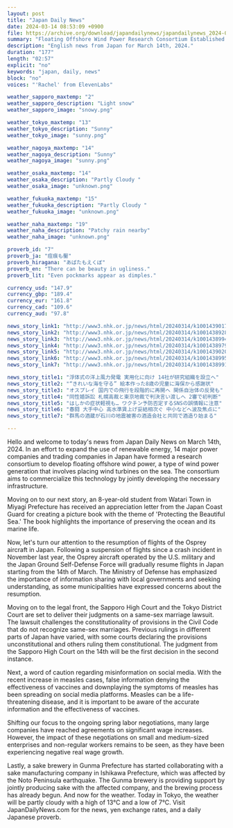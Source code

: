 ```yaml
---
layout: post
title: "Japan Daily News"
date: 2024-03-14 08:53:09 +0900
file: https://archive.org/download/japandailynews/japandailynews_2024-03-14.mp3
summary: "Floating Offshore Wind Power Research Consortium Established by 14 Companies | 8-Year-Old Receives Appreciation Letter from Japan Coast Guard, & more…"
description: "English news from Japan for March 14th, 2024."
duration: "177"
length: "02:57"
explicit: "no"
keywords: "japan, daily, news"
block: "no"
voices: "'Rachel' from ElevenLabs"

weather_sapporo_maxtemp: "2"
weather_sapporo_description: "Light snow"
weather_sapporo_image: "snowy.png"

weather_tokyo_maxtemp: "13"
weather_tokyo_description: "Sunny"
weather_tokyo_image: "sunny.png"

weather_nagoya_maxtemp: "14"
weather_nagoya_description: "Sunny"
weather_nagoya_image: "sunny.png"

weather_osaka_maxtemp: "14"
weather_osaka_description: "Partly Cloudy "
weather_osaka_image: "unknown.png"

weather_fukuoka_maxtemp: "15"
weather_fukuoka_description: "Partly Cloudy "
weather_fukuoka_image: "unknown.png"

weather_naha_maxtemp: "19"
weather_naha_description: "Patchy rain nearby"
weather_naha_image: "unknown.png"

proverb_id: "7"
proverb_ja: "痘痕も靨"
proverb_hiragana: "あばたもえくぼ"
proverb_en: "There can be beauty in ugliness."
proverb_lit: "Even pockmarks appear as dimples."

currency_usd: "147.9"
currency_gbp: "189.4"
currency_eur: "161.8"
currency_cad: "109.6"
currency_aud: "97.8"

news_story_link1: "http://www3.nhk.or.jp/news/html/20240314/k10014390171000.html"
news_story_link2: "http://www3.nhk.or.jp/news/html/20240314/k10014389281000.html"
news_story_link3: "http://www3.nhk.or.jp/news/html/20240314/k10014389941000.html"
news_story_link4: "http://www3.nhk.or.jp/news/html/20240314/k10014389791000.html"
news_story_link5: "http://www3.nhk.or.jp/news/html/20240314/k10014390201000.html"
news_story_link6: "http://www3.nhk.or.jp/news/html/20240314/k10014389951000.html"
news_story_link7: "http://www3.nhk.or.jp/news/html/20240314/k10014389911000.html"

news_story_title1: "浮体式の洋上風力発電 実用化に向け 14社が研究組織を設立へ"
news_story_title2: "“きれいな海を守る” 絵本作った8歳の児童に海保から感謝状"
news_story_title3: "オスプレイ 国内での飛行を段階的に再開へ 関係自治体の反発も"
news_story_title4: "同性婚訴訟 札幌高裁と東京地裁で判決言い渡しへ 2審で初判断"
news_story_title5: "はしかの症状軽視も… ワクチン予防否定するSNSの誤情報に注意"
news_story_title6: "春闘 大手中心 高水準賃上げ妥結相次ぐ 中小などへ波及焦点に"
news_story_title7: "群馬の酒蔵が石川の地震被害の酒造会社と共同で酒造り始まる"

---
```


Hello and welcome to today's news from Japan Daily News on March 14th, 2024. In an effort to expand the use of renewable energy, 14 major power companies and trading companies in Japan have formed a research consortium to develop floating offshore wind power, a type of wind power generation that involves placing wind turbines on the sea. The consortium aims to commercialize this technology by jointly developing the necessary infrastructure.

Moving on to our next story, an 8-year-old student from Watari Town in Miyagi Prefecture has received an appreciation letter from the Japan Coast Guard for creating a picture book with the theme of 'Protecting the Beautiful Sea.' The book highlights the importance of preserving the ocean and its marine life.

Now, let's turn our attention to the resumption of flights of the Osprey aircraft in Japan. Following a suspension of flights since a crash incident in November last year, the Osprey aircraft operated by the U.S. military and the Japan Ground Self-Defense Force will gradually resume flights in Japan starting from the 14th of March. The Ministry of Defense has emphasized the importance of information sharing with local governments and seeking understanding, as some municipalities have expressed concerns about the resumption.

Moving on to the legal front, the Sapporo High Court and the Tokyo District Court are set to deliver their judgments on a same-sex marriage lawsuit. The lawsuit challenges the constitutionality of provisions in the Civil Code that do not recognize same-sex marriages. Previous rulings in different parts of Japan have varied, with some courts declaring the provisions unconstitutional and others ruling them constitutional. The judgment from the Sapporo High Court on the 14th will be the first decision in the second instance.

Next, a word of caution regarding misinformation on social media. With the recent increase in measles cases, false information denying the effectiveness of vaccines and downplaying the symptoms of measles has been spreading on social media platforms. Measles can be a life-threatening disease, and it is important to be aware of the accurate information and the effectiveness of vaccines.

Shifting our focus to the ongoing spring labor negotiations, many large companies have reached agreements on significant wage increases. However, the impact of these negotiations on small and medium-sized enterprises and non-regular workers remains to be seen, as they have been experiencing negative real wage growth.

Lastly, a sake brewery in Gunma Prefecture has started collaborating with a sake manufacturing company in Ishikawa Prefecture, which was affected by the Noto Peninsula earthquake. The Gunma brewery is providing support by jointly producing sake with the affected company, and the brewing process has already begun. And now for the weather. Today in Tokyo, the weather will be partly cloudy with a high of 13°C and a low of 7°C.  Visit JapanDailyNews.com for the news, yen exchange rates, and a daily Japanese proverb.

